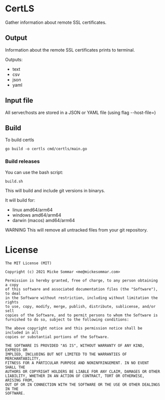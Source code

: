 # CertLS
Gather information about remote SSL certificates. 

## Output
Information about the remote SSL certificates prints to terminal.

Outputs:

* text
* csv
* json
* yaml

## Input file
All server/hosts are stored in a JSON or YAML file (using flag --host-file=<path>)

## Build
To build certls

```
go build -o certls cmd/certls/main.go
```

### Build releases
You can use the bash script:
```
build.sh
```
This will build and include git versions in binarys.

It will build for:

* linux amd64/arm64
* windows amd64/arm64
* darwin (macos) amd64/arm64

WARNING
This will remove all untracked files from your git repository.

# License
```
The MIT License (MIT)

Copyright (c) 2021 Micke Sommar <me@mickesommar.com>

Permission is hereby granted, free of charge, to any person obtaining a copy
of this software and associated documentation files (the "Software"), to deal
in the Software without restriction, including without limitation the rights
to use, copy, modify, merge, publish, distribute, sublicense, and/or sell
copies of the Software, and to permit persons to whom the Software is
furnished to do so, subject to the following conditions:

The above copyright notice and this permission notice shall be included in all
copies or substantial portions of the Software.

THE SOFTWARE IS PROVIDED "AS IS", WITHOUT WARRANTY OF ANY KIND, EXPRESS OR
IMPLIED, INCLUDING BUT NOT LIMITED TO THE WARRANTIES OF MERCHANTABILITY,
FITNESS FOR A PARTICULAR PURPOSE AND NONINFRINGEMENT. IN NO EVENT SHALL THE
AUTHORS OR COPYRIGHT HOLDERS BE LIABLE FOR ANY CLAIM, DAMAGES OR OTHER
LIABILITY, WHETHER IN AN ACTION OF CONTRACT, TORT OR OTHERWISE, ARISING FROM,
OUT OF OR IN CONNECTION WITH THE SOFTWARE OR THE USE OR OTHER DEALINGS IN THE
SOFTWARE.
```
